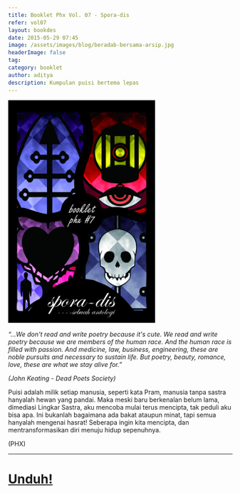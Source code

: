 ```yaml
---
title: Booklet Phx Vol. 07 - Spora-dis
refer: vol07
layout: bookdes
date: 2015-05-29 07:45
image: /assets/images/blog/beradab-bersama-arsip.jpg
headerImage: false
tag:
category: booklet
author: aditya
description: Kumpulan puisi bertema lepas
---
```


<img class="image" src="/assets/images/cover/booklet7.jpg" alt="__" height="500px">

_“...We don't read and write poetry because it's cute. We read and write poetry because we are members of the human race. And the human race is filled with passion. And medicine, law, business, engineering, these are noble pursuits and necessary to sustain life. But poetry, beauty, romance, love, these are what we stay alive for.”_

_(John Keating - Dead Poets Society)_

Puisi adalah milik setiap manusia, seperti kata Pram, manusia tanpa sastra hanyalah hewan yang pandai. Maka meski baru berkenalan belum lama, dimediasi Lingkar Sastra, aku mencoba mulai terus mencipta, tak peduli aku bisa apa. Ini bukanlah bagaimana ada bakat ataupun minat, tapi semua hanyalah mengenai hasrat! Seberapa ingin kita mencipta, dan mentransformasikan diri menuju hidup sepenuhnya.

(PHX)

***

# [Unduh!][akses]

[akses]:https://issuu.com/Aditya-FiniarelPhoenix/docs/_7_spora-dis